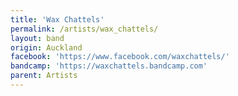 ```yaml
---
title: 'Wax Chattels'
permalink: /artists/wax_chattels/
layout: band
origin: Auckland
facebook: 'https://www.facebook.com/waxchattels/'
bandcamp: 'https://waxchattels.bandcamp.com'
parent: Artists
---
```

